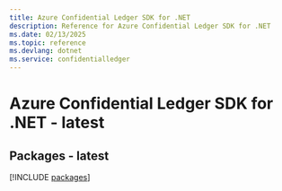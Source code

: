 ```yaml
---
title: Azure Confidential Ledger SDK for .NET
description: Reference for Azure Confidential Ledger SDK for .NET
ms.date: 02/13/2025
ms.topic: reference
ms.devlang: dotnet
ms.service: confidentialledger
---
```

# Azure Confidential Ledger SDK for .NET - latest
## Packages - latest
[!INCLUDE [packages](confidential-ledger-index.md)]